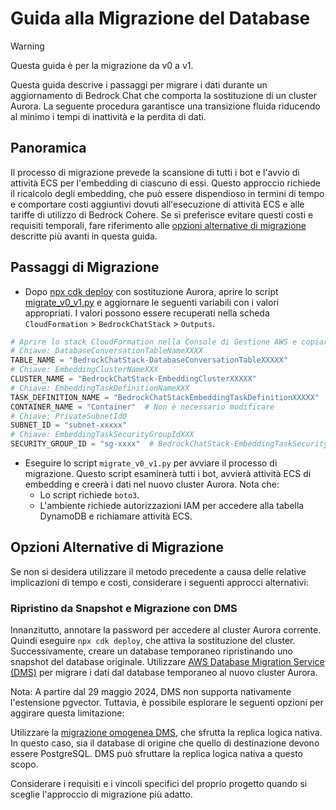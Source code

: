 # Guida alla Migrazione del Database

> [!Warning]
> Questa guida è per la migrazione da v0 a v1.

Questa guida descrive i passaggi per migrare i dati durante un aggiornamento di Bedrock Chat che comporta la sostituzione di un cluster Aurora. La seguente procedura garantisce una transizione fluida riducendo al minimo i tempi di inattività e la perdita di dati.

## Panoramica

Il processo di migrazione prevede la scansione di tutti i bot e l'avvio di attività ECS per l'embedding di ciascuno di essi. Questo approccio richiede il ricalcolo degli embedding, che può essere dispendioso in termini di tempo e comportare costi aggiuntivi dovuti all'esecuzione di attività ECS e alle tariffe di utilizzo di Bedrock Cohere. Se si preferisce evitare questi costi e requisiti temporali, fare riferimento alle [opzioni alternative di migrazione](#alternative-migration-options) descritte più avanti in questa guida.

## Passaggi di Migrazione

- Dopo [npx cdk deploy](../README.md#deploy-using-cdk) con sostituzione Aurora, aprire lo script [migrate_v0_v1.py](./migrate_v0_v1.py) e aggiornare le seguenti variabili con i valori appropriati. I valori possono essere recuperati nella scheda `CloudFormation` > `BedrockChatStack` > `Outputs`.

```py
# Aprire lo stack CloudFormation nella Console di Gestione AWS e copiare i valori dalla scheda Outputs.
# Chiave: DatabaseConversationTableNameXXXX
TABLE_NAME = "BedrockChatStack-DatabaseConversationTableXXXXX"
# Chiave: EmbeddingClusterNameXXX
CLUSTER_NAME = "BedrockChatStack-EmbeddingClusterXXXXX"
# Chiave: EmbeddingTaskDefinitionNameXXX
TASK_DEFINITION_NAME = "BedrockChatStackEmbeddingTaskDefinitionXXXXX"
CONTAINER_NAME = "Container"  # Non è necessario modificare
# Chiave: PrivateSubnetId0
SUBNET_ID = "subnet-xxxxx"
# Chiave: EmbeddingTaskSecurityGroupIdXXX
SECURITY_GROUP_ID = "sg-xxxx"  # BedrockChatStack-EmbeddingTaskSecurityGroupXXXXX
```

- Eseguire lo script `migrate_v0_v1.py` per avviare il processo di migrazione. Questo script esaminerà tutti i bot, avvierà attività ECS di embedding e creerà i dati nel nuovo cluster Aurora. Nota che:
  - Lo script richiede `boto3`.
  - L'ambiente richiede autorizzazioni IAM per accedere alla tabella DynamoDB e richiamare attività ECS.

## Opzioni Alternative di Migrazione

Se non si desidera utilizzare il metodo precedente a causa delle relative implicazioni di tempo e costi, considerare i seguenti approcci alternativi:

### Ripristino da Snapshot e Migrazione con DMS

Innanzitutto, annotare la password per accedere al cluster Aurora corrente. Quindi eseguire `npx cdk deploy`, che attiva la sostituzione del cluster. Successivamente, creare un database temporaneo ripristinando uno snapshot del database originale.
Utilizzare [AWS Database Migration Service (DMS)](https://aws.amazon.com/dms/) per migrare i dati dal database temporaneo al nuovo cluster Aurora.

Nota: A partire dal 29 maggio 2024, DMS non supporta nativamente l'estensione pgvector. Tuttavia, è possibile esplorare le seguenti opzioni per aggirare questa limitazione:

Utilizzare la [migrazione omogenea DMS](https://docs.aws.amazon.com/dms/latest/userguide/dm-migrating-data.html), che sfrutta la replica logica nativa. In questo caso, sia il database di origine che quello di destinazione devono essere PostgreSQL. DMS può sfruttare la replica logica nativa a questo scopo.

Considerare i requisiti e i vincoli specifici del proprio progetto quando si sceglie l'approccio di migrazione più adatto.